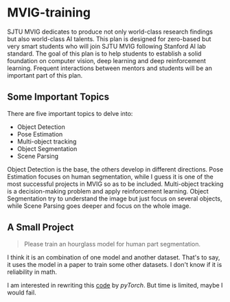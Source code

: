 # MVIG-training
SJTU MVIG dedicates to produce not only world-class research findings but also world-class AI talents. This plan is designed for zero-based but very smart students who will join SJTU MVIG following Stanford AI lab standard. The goal of this plan is to help students to establish a solid foundation on computer vision, deep learning and deep reinforcement learning. Frequent interactions between mentors and students will be an important part of this plan.

## Some Important Topics

There are five important topics to delve into:

- Object Detection
- Pose Estimation
- Multi-object tracking
- Object Segmentation
- Scene Parsing

Object Detection is the base, the others develop in different directions. Pose Estimation focuses on human segmentation, while I guess it is one of the most successful projects in MVIG so as to be included. Multi-object tracking is a decision-making problem and apply reinforcement learning. Object Segmentation try to understand the image but just focus on several objects, while Scene Parsing goes deeper and focus on the whole image.  

## A Small Project

> Please train an hourglass model for human part segmentation.

I think it is an combination of one model and another dataset. That's to say, it uses the model in a paper to train some other datasets. I don't know if it is reliability in math.  

I am interested in rewriting this <a href="https://github.com/anewell/pose-hg-train">code</a> by *pyTorch*. But time is limited, maybe I would fail.
